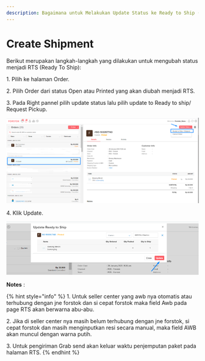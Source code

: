 ```yaml
---
description: Bagaimana untuk Melakukan Update Status ke Ready to Ship (Single Order)
---
```


# Create Shipment

Berikut merupakan langkah-langkah yang dilakukan untuk mengubah status menjadi RTS (Ready To Ship):&#x20;

1\. Pilih ke halaman Order.

2\. Pilih Order dari status Open atau Printed yang akan diubah menjadi RTS.&#x20;

3\. Pada Right pannel pilih update status lalu pilih update to Ready to ship/ Request Pickup.&#x20;

![](<../../.gitbook/assets/image (159).png>)

4\. Klik Update.

![](<../../.gitbook/assets/image (224).png>)

**Notes** :&#x20;

{% hint style="info" %}
1\. Untuk seller center yang awb nya otomatis atau terhubung dengan jne forstok dan si cepat forstok maka field Awb pada page RTS akan berwarna abu-abu.&#x20;

2\. Jika di seller center nya masih belum terhubung dengan jne forstok, si cepat forstok dan masih menginputkan resi secara manual, maka field AWB akan muncul dengan warna putih.&#x20;

3\. Untuk pengiriman Grab send akan keluar waktu penjemputan paket pada halaman RTS.&#x20;
{% endhint %}
